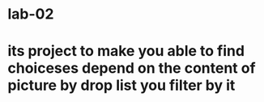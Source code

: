 # lab-02
# its project to make you able to find choiceses depend on the content of picture by drop list you filter by it 